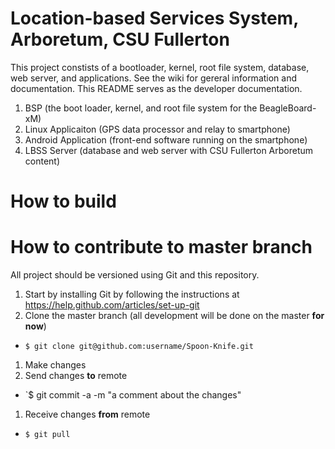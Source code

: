 Location-based Services System, Arboretum, CSU Fullerton
===========================

This project constists of a bootloader, kernel, root file system, database, web server, and applications. See the wiki for gereral information and documentation. This README serves as the developer documentation.

 1. BSP (the boot loader, kernel, and root file system for the BeagleBoard-xM)
 1. Linux Applicaiton (GPS data processor and relay to smartphone)
 1. Android Application (front-end software running on the smartphone)
 1. LBSS Server (database and web server with CSU Fullerton Arboretum content) 

# How to build

# How to contribute to master branch

All project should be versioned using Git and this repository.

 1. Start by installing Git by following the instructions at https://help.github.com/articles/set-up-git
 1. Clone the master branch (all development will be done on the master __for now__) 
  * `$ git clone git@github.com:username/Spoon-Knife.git`
 1. Make changes
 1. Send changes __to__ remote
  * `$ git commit -a -m "a comment about the changes"
 1. Receive changes __from__ remote
  * `$ git pull`
